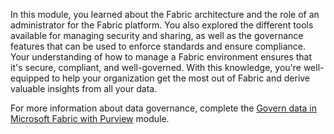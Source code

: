 In this module, you learned about the Fabric architecture and the role of an administrator for the Fabric platform. You also explored the different tools available for managing security and sharing, as well as the governance features that can be used to enforce standards and ensure compliance. Your understanding of how to manage a Fabric environment ensures that it's secure, compliant, and well-governed. With this knowledge, you're well-equipped to help your organization get the most out of Fabric and derive valuable insights from all your data.

For more information about data governance, complete the [Govern data in Microsoft Fabric with Purview](/training/modules/fabric-data-governance-purview/) module.